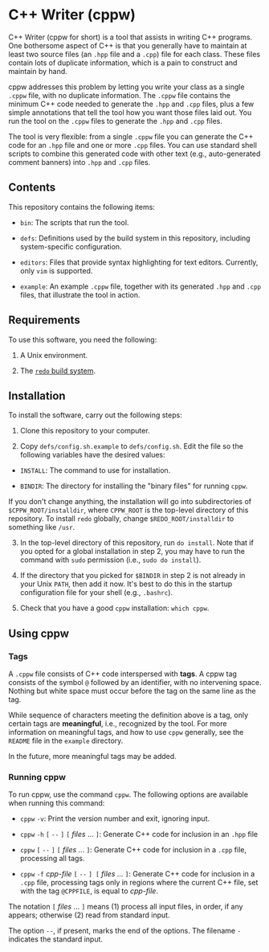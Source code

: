 # C++ Writer (cppw)

C++ Writer (cppw for short) is a tool that assists in writing C++ programs.
One bothersome aspect of C++ is that you generally have to maintain at least
two source files (an `.hpp` file and a `.cpp`) file for each class.
These files contain lots of duplicate information, which is a pain
to construct and maintain by hand.

cppw addresses this problem by letting you write your class as a single `.cppw` 
file, with no duplicate information.
The `.cppw` file contains the minimum C++ code needed to generate the `.hpp`
and `.cpp` files, plus a few simple annotations that tell the tool how you
want those files laid out.
You run the tool on the `.cppw` files to generate the `.hpp` and `.cpp`
files.

The tool is very flexible: from a single `.cppw` file you can generate the C++
code for an `.hpp` file and one or more `.cpp` files. You can use standard
shell scripts to combine this generated code with other text (e.g.,
auto-generated comment banners) into `.hpp` and `.cpp` files.

## Contents

This repository contains the following items:

* `bin`: The scripts that run the tool.

* `defs`: Definitions used by the build system in this repository, 
including system-specific configuration.

* `editors`: Files that provide syntax highlighting for text editors.
Currently, only `vim` is supported.

* `example`: An example `.cppw` file, together with its generated
`.hpp` and `.cpp` files, that illustrate the tool in action.

## Requirements

To use this software, you need the following:

1. A Unix environment.

2. The [`redo` build system](https://github.com/bocchino/redo).

## Installation

To install the software, carry out the following steps:

1. Clone this repository to your computer.

2. Copy `defs/config.sh.example` to `defs/config.sh`.
Edit the file so the following variables have the desired values:

  * `INSTALL`: The command to use for installation.

  * `BINDIR`: The directory for installing the "binary files" for 
running `cppw`.

  If you don't change anything, the installation will go into subdirectories
  of `$CPPW_ROOT/installdir`, where `CPPW_ROOT` is the top-level directory
  of this repository.
  To install `redo` globally, change `$REDO_ROOT/installdir` 
  to something like `/usr`.

3. In the top-level directory of this repository, run `do install`.
Note that if you opted for a global installation in step 2, you may
have to run the command with `sudo` permission (i.e., `sudo do install`).

4. If the directory that you picked for `$BINDIR` in step 2 is not already in your 
Unix `PATH`, then add it now.
It's best to do this in the startup configuration file for your shell
(e.g., `.bashrc`).

5. Check that you have a good `cppw` installation: `which cppw`.

## Using cppw

### Tags

A `.cppw` file consists of C++ code interspersed with **tags**. A cppw tag
consists of the symbol `@` followed by an identifier, with no intervening
space. Nothing but white space must occur before the tag on the same line as
the tag.

While sequence of characters meeting the definition above is a tag, only
certain tags are **meaningful**, i.e., recognized by the tool.
For more information on meaningful tags, and how to use `cppw` generally,
see the `README` file in the `example` directory.

In the future, more meaningful tags may be added.

### Running cppw

To run cppw, use the command `cppw`.
The following options are available when running this command:

* `cppw` `-v`: Print the version number and exit, ignoring input.

* `cppw` `-h` `[` `--` `]` `[` *files* ... `]`: Generate C++ code for inclusion
in an `.hpp` file

* `cppw` `[` `--` `]` `[` *files* ... `]`: Generate C++ code for inclusion in
a `.cpp` file, processing all tags.

* `cppw` `-f` *cpp-file* `[` `--` `] [` *files* ... `]`:
Generate C++ code for inclusion in a `.cpp` file, processing
tags only in regions where the current C++ file, set with
the tag `@CPPFILE`, is equal to *cpp-file*.

The notation `[` *files* ... `]` means (1)
process all input files, in order, if any appears; otherwise (2) 
read from standard input.

The option `--`, if present, marks the end of the options.
The filename `-` indicates the standard input.
